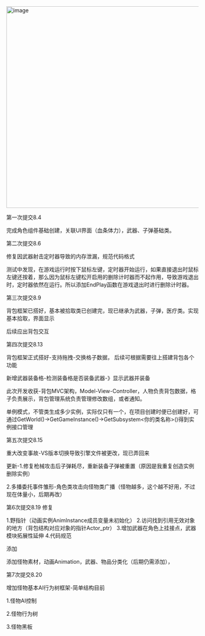 <img width="1447" height="527" alt="image" src="https://github.com/user-attachments/assets/531c9c31-aee7-4ec8-a445-183f4991cc59" />

第一次提交8.4

完成角色组件基础创建，关联UI界面（血条体力），武器、子弹基础类。

第二次提交8.6

修复因武器射击定时器导致的内存泄漏，规范代码格式

测试中发现，在游戏运行时按下鼠标左键，定时器开始运行，如果直接退出时鼠标左键还按着，那么因为鼠标左键松开启用的删除计时器而不起作用，导致游戏退出时，定时器依然在运行。所以添加EndPlay函数在游戏退出时进行删除计时器。

第三次提交8.9

背包框架已搭好，基本被拾取类已创建完，现已继承为武器，子弹，医疗类。实现基本拾取，界面显示

后续应出背包交互

第四次提交8.13

背包框架正式搭好-支持拖拽-交换格子数据，
后续可根据需要往上搭建背包各个功能

新增武器装备格-检测装备格是否装备武器-》显示武器并装备

此次开发收获-背包MVC架构，Model-View-Controller，人物负责背包数据，格子负责展示，背包管理系统负责管理修改数组，或者通知。

单例模式，不管类生成多少实例，实际仅只有一个，在项目创建时便已创建好，可通过GetWorld()->GetGameInstance()->GetSubsystem<你的类名称>()得到实例接口管理


第五次提交8.15

重大改变事故-VS版本切换导致引擎文件被更改，现已弄回来

更新-1.修复枪械攻击后子弹耗尽，重新装备子弹被重置（原因是我重复创造实例删除实例）

2.多播委托事件雏形-角色类攻击向怪物类广播（怪物越多，这个越不好用，不过现在体量小，后期再改）

第6次提交8.19
修复

1.野指针（动画实例AnimInstance成员变量未初始化）
2.访问找到引用无效对象的地方（背包结构对应对象的指针Actor_ptr）
3.增加武器在角色上挂接点，武器模块拓展性延伸
4.代码规范

添加

添加怪物素材，动画Animation，武器、物品分类化（后期仍需添加），

第7次提交8.20

增加怪物基本AI行为树框架-简单结构目前

1.怪物AI控制

2.怪物行为树

3.怪物黑板

